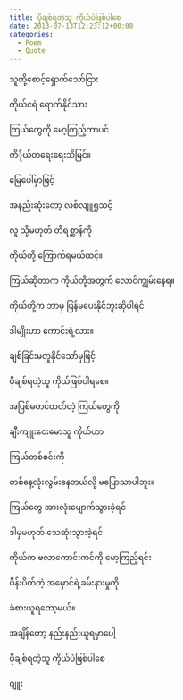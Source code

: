 ```yaml
---
title: ပိုချစ်ရတဲ့သူ ကိုယ်ပဲဖြစ်ပါစေ
date: 2013-07-13T12:23:12+00:00
categories:
  - Poem
  - Quote
---
```

သူတို့စောင့်ရှောက်သော်ငြား
  
ကိုယ်ငရဲ ရောက်နိုင်သား
  
ကြယ်တွေကို မော့ကြည့်ကာပင်
  
ကိ်ုယ်တရေးရေးသိမြင်။

မြေပေါ်မှာဖြင့်
  
အနည်းဆုံးတော့ လစ်လျူရှုသင့်
  
လူ သို့မဟုတ် တိရစ္ဆာန်ကို
  
ကိုယ်တို့ ကြောက်ရမယ်ထင့်။

ကြယ်ဆိုတာက ကိုယ်တို့အတွက် လောင်ကျွမ်းနေရ။
  
ကိုယ်တို့က ဘာမှ ပြန်မပေးနိုင်ဘူးဆိုပါရင်
  
ဒါမျိုးဟာ ကောင်းရဲ့လား။

ချစ်ခြင်းမတူနိုင်သော်မှဖြင့်
  
ပိုချစ်ရတဲ့သူ ကိုယ်ဖြစ်ပါရစေ။

အပြစ်မတင်တတ်တဲ့ ကြယ်တွေကို
  
ချီးကျူးငေးမောသူ ကိုယ်ဟာ
  
ကြယ်တစ်စင်းကို
  
တစ်နေ့လုံးလွမ်းနေတယ်လို့ မပြောသာပါဘူး။

ကြယ်တွေ အားလုံးပျောက်သွားခဲ့ရင်
  
ဒါမှမဟုတ် သေဆုံးသွားခဲ့ရင်
  
ကိုယ်က ဗလာကောင်းကင်ကို မော့ကြည့်ရင်း
  
ပိန်းပိတ်တဲ့ အမှောင်ရဲ့ခမ်းနားမှုကို
  
ခံစားယူရတော့မယ်။
  
အချိန်တော့ နည်းနည်းယူရမှာပေါ့

ပိုချစ်ရတဲ့သူ ကိုယ်ပဲဖြစ်ပါစေ

ဂျူး